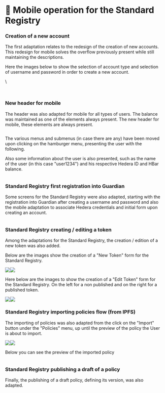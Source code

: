 # 📱 Mobile operation for the Standard Registry

### **Creation of a new account**

The first adaptation relates to the redesign of the creation of new accounts. This redesign for mobile solves the overflow previously present while still maintaining the descriptions.

Here the images below to show the selection of account type and selection of username and password in order to create a new account.

\


<figure><img src="../../../.gitbook/assets/2 (1).png" alt=""><figcaption></figcaption></figure>

<figure><img src="../../../.gitbook/assets/1 (1) (4).png" alt=""><figcaption></figcaption></figure>

&#x20;

### New header for mobile

The header was also adapted for mobile for all types of users. The balance was maintained as one of the elements always present. The new header for mobile, these elements are always present.

<figure><img src="../../../.gitbook/assets/3.png" alt=""><figcaption></figcaption></figure>

The various menus and submenus (in case there are any) have been moved upon clicking on the hamburger menu, presenting the user with the following.

Also some information about the user is also presented, such as the name of the user (in this case "user1234") and his respective Hedera ID and HBar balance.

<figure><img src="../../../.gitbook/assets/5.png" alt=""><figcaption></figcaption></figure>



### Standard Registry first registration into Guardian

Some screens for the Standard Registry were also adapted, starting with the registration into Guardian after creating a username and password and also the mobile adaptation to associate Hedera credentials and initial form upon creating an account.

<figure><img src="../../../.gitbook/assets/12.png" alt=""><figcaption></figcaption></figure>

### Standard Registry creating / editing a token

Among the adaptations for the Standard Registry, the creation / edition of a new token was also added.

Below are the images show the creation of a "New Token" form for the Standard Registry.

![](<../../../.gitbook/assets/14 (1).png>)![](../../../.gitbook/assets/15.png)



Here below are the images to show the creation of a "Edit Token" form for the Standard Registry. On the left for a non published and on the right for a published token.

![](../../../.gitbook/assets/16.png)![](../../../.gitbook/assets/17.png)

### Standard Registry importing policies flow (from IPFS)

The importing of policies was also adapted from the click on the "Import" button under the "Policies" menu, up until the preview of the policy the User is about to import.

![](<../../../.gitbook/assets/18 (1).png>)![](../../../.gitbook/assets/19.png)



Below you can see the preview of the imported policy&#x20;

<figure><img src="../../../.gitbook/assets/20 (1) (3) (1) (1).png" alt=""><figcaption></figcaption></figure>



### Standard Registry publishing a draft of a policy

Finally, the publishing of a draft policy, defining its version, was also adapted.

<figure><img src="../../../.gitbook/assets/21.png" alt=""><figcaption></figcaption></figure>
